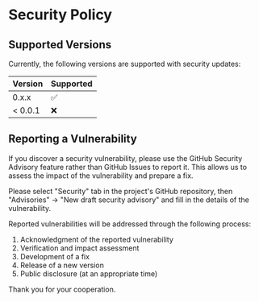 # Security Policy

## Supported Versions

Currently, the following versions are supported with security updates:

| Version | Supported          |
| ------- | ------------------ |
| 0.x.x   | :white_check_mark: |
| < 0.0.1 | :x:                |

## Reporting a Vulnerability

If you discover a security vulnerability, please use the GitHub Security Advisory feature rather than GitHub Issues to report it. This allows us to assess the impact of the vulnerability and prepare a fix.

Please select "Security" tab in the project's GitHub repository, then "Advisories" → "New draft security advisory" and fill in the details of the vulnerability.

Reported vulnerabilities will be addressed through the following process:

1. Acknowledgment of the reported vulnerability
2. Verification and impact assessment
3. Development of a fix
4. Release of a new version
5. Public disclosure (at an appropriate time)

Thank you for your cooperation.

